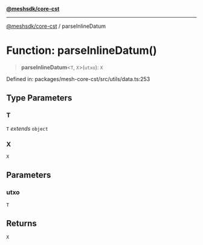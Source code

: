 [**@meshsdk/core-cst**](../README.md)

***

[@meshsdk/core-cst](../globals.md) / parseInlineDatum

# Function: parseInlineDatum()

> **parseInlineDatum**\<`T`, `X`\>(`utxo`): `X`

Defined in: packages/mesh-core-cst/src/utils/data.ts:253

## Type Parameters

### T

`T` *extends* `object`

### X

`X`

## Parameters

### utxo

`T`

## Returns

`X`
